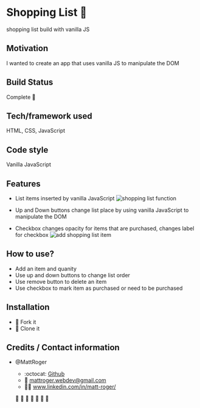 # Shopping List :memo:

shopping list build with vanilla JS

## Motivation
I wanted to create an app that uses vanilla JS to manipulate the DOM

## Build Status
Complete :checkered_flag:

## Tech/framework used
HTML, CSS, JavaScript

## Code style
Vanilla JavaScript

## Features
* List items inserted by vanilla JavaScript
![shopping list function](https://github.com/MattRoger/screenshots/blob/master/shoppinglist/ShoppinglistAddItems.gif?raw=true)

* Up and Down buttons change list place by using vanilla JavaScript to manipulate the DOM
* Checkbox changes opacity for items that are purchased, changes label for checkbox
![add shopping list item](https://github.com/MattRoger/screenshots/blob/master/shoppinglist/Shopping%20List.gif?raw=true)


## How to use?
* Add an item and quanity
* Use up and down buttons to change list order
* Use remove button to delete an item
* Use checkbox to mark item as purchased or need to be purchased

## Installation
* :trident: Fork it
* :sheep: Clone it


## Credits / Contact information
* @MattRoger 
  * :octocat: [Github](https://mattroger.github.io)
  * :e-mail: mattroger.webdev@gmail.com
  * :man_office_worker: www.linkedin.com/in/matt-roger/
  
  :tomato: :cut_of_meat: :banana: :egg:	:carrot: :cheese: :grapes:
